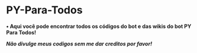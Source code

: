 # PY-Para-Todos
**• Aqui você pode encontrar todos os códigos do bot e das wikis do bot PY Para Todos!**

**_Não divulge meus codigos sem me dar creditos por favor!_**

